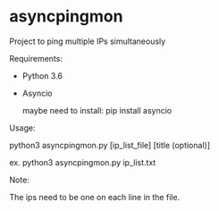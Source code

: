 # asyncpingmon


Project to ping multiple IPs simultaneously


Requirements:

- Python 3.6
- Asyncio
  
  maybe need to install: pip install asyncio


Usage:

python3 asyncpingmon.py [ip_list_file] [title (optional)]

ex. python3 asyncpingmon.py ip_list.txt


Note:

The ips need to be one on each line in the file.
